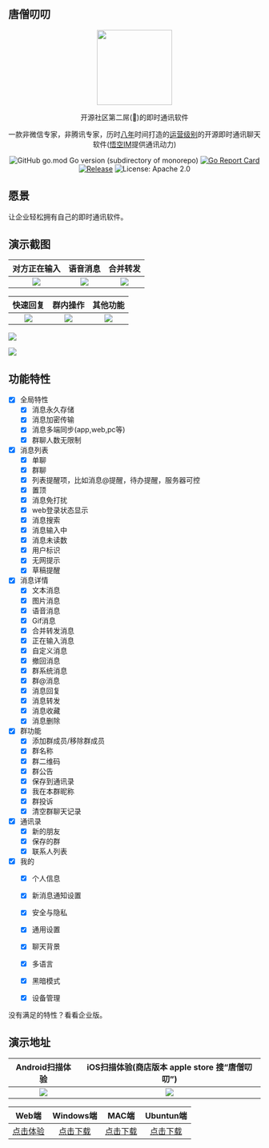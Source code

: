 ## 唐僧叨叨

<p align="center">
<img align="center" width="150px" src="./docs/logo.svg">
</p>

<p align="center">
开源社区第二屌(🦅)的即时通讯软件
</p>

<p align="center">
    一款非微信专家，非腾讯专家，历时<a href="#">八年</a>时间打造的<a href="#">运营级别</a>的开源即时通讯聊天软件(<a href='https://github.com/WuKongIM/WuKongIM'>悟空IM</a>提供通讯动力)
</p>
<div align=center>

<!-- [![Go](https://github.com/TangSengDaoDao/TangSengDaoDaoServer/workflows/Go/badge.svg?branch=main)](https://github.com/TangSengDaoDao/TangSengDaoDaoServer/actions) -->
![GitHub go.mod Go version (subdirectory of monorepo)](https://img.shields.io/github/go-mod/go-version/TangSengDaoDao/TangSengDaoDaoServer)
[![Go Report Card](https://goreportcard.com/badge/github.com/TangSengDaoDao/TangSengDaoDaoServer)](https://goreportcard.com/report/github.com/TangSengDaoDao/TangSengDaoDaoServer)
[![Release](https://img.shields.io/github/v/release/TangSengDaoDao/TangSengDaoDaoServer.svg?style=flat-square)](https://github.com/TangSengDaoDao/TangSengDaoDaoServer)
![License: Apache 2.0](https://img.shields.io/github/license/WuKongIM/WuKongIM) 
</div>

愿景
------------

让企业轻松拥有自己的即时通讯软件。

演示截图
------------

|对方正在输入|语音消息|合并转发|
|:---:|:---:|:--:|
|![](docs/screenshot/typing.webp)|![](docs/screenshot/voice.webp)|![](docs/screenshot/forward.webp)|


|快速回复|群内操作|        其他功能         |
|:---:|:---:|:-------------------:|
|![](docs/screenshot/reply.webp)|![](docs/screenshot/group.webp)| ![](docs/screenshot/other.webp) |

![](docs/screenshot/pc2.png)

![](docs/screenshot/pc1.png)


功能特性
------------
- [x] 全局特性
    - [x] 消息永久存储
    - [x] 消息加密传输
    - [x] 消息多端同步(app,web,pc等)
    - [x] 群聊人数无限制
- [x] 消息列表
    - [x] 单聊
    - [x] 群聊
    - [x] 列表提醒项，比如消息@提醒，待办提醒，服务器可控
    - [x] 置顶
    - [x] 消息免打扰
    - [x] web登录状态显示
    - [x] 消息搜索
    - [x] 消息输入中
    - [x] 消息未读数
    - [x] 用户标识
    - [x] 无网提示
    - [x] 草稿提醒
- [x] 消息详情
    - [x] 文本消息
    - [x] 图片消息
    - [x] 语音消息
    - [x] Gif消息
    - [x] 合并转发消息
    - [x] 正在输入消息
    - [x] 自定义消息
    - [x] 撤回消息
    - [x] 群系统消息
    - [x] 群@消息
    - [x] 消息回复
    - [x] 消息转发
    - [x] 消息收藏
    - [x] 消息删除
- [x] 群功能
    - [x] 添加群成员/移除群成员
    - [x] 群名称
    - [x] 群二维码
    - [x] 群公告
    - [x] 保存到通讯录
    - [x] 我在本群昵称
    - [x] 群投诉    
    - [x] 清空群聊天记录    
- [x] 通讯录
    - [x] 新的朋友
    - [x] 保存的群
    - [x] 联系人列表
- [x] 我的
    - [x] 个人信息
    - [x] 新消息通知设置
    - [x] 安全与隐私
    - [x] 通用设置
    - [x] 聊天背景
    - [x] 多语言
    - [x] 黑暗模式
    - [x] 设备管理


没有满足的特性？看看企业版。

演示地址
------------

| Android扫描体验 | iOS扫描体验(商店版本 apple store 搜“唐僧叨叨”) |
|:---:|:---:|
|![](docs/download/android.png)|![](docs/download/iOS.png)|

| Web端 | Windows端 | MAC端 | Ubuntun端 |
|:---:|:---:|:---:|:---:|
|[点击体验](https://web.botgate.cn)|[点击下载](https://github.com/TangSengDaoDao/TangSengDaoDaoWeb/releases/download/v1.0.0/tangsegndaodao_1.0.0_x64_zh-CN.msi)|[点击下载](https://github.com/TangSengDaoDao/TangSengDaoDaoWeb/releases/download/v1.0.0/tangsegndaodao_1.0.0_x64.dmg)|[点击下载](https://github.com/TangSengDaoDao/TangSengDaoDaoWeb/releases/download/v1.0.0/tangsegndaodao_1.0.0_amd64.deb)|

